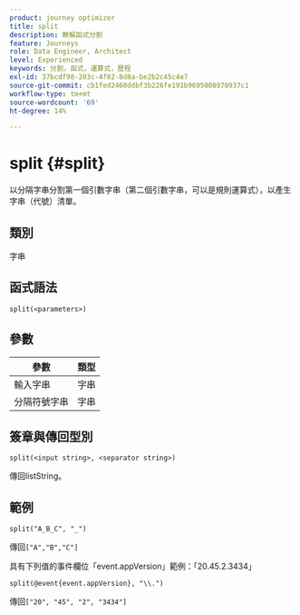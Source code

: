 ```yaml
---
product: journey optimizer
title: split
description: 瞭解函式分割
feature: Journeys
role: Data Engineer, Architect
level: Experienced
keywords: 分割，函式，運算式，歷程
exl-id: 37bcdf98-203c-4f82-8d8a-be2b2c45c4e7
source-git-commit: cb1fed2460ddbf3b226fe191b9695008970937c1
workflow-type: tm+mt
source-wordcount: '69'
ht-degree: 14%

---
```


# split {#split}

以分隔字串分割第一個引數字串（第二個引數字串，可以是規則運算式），以產生字串（代號）清單。

## 類別

字串

## 函式語法

`split(<parameters>)`

## 參數

| 參數 | 類型 |
|-----------|------------------|
| 輸入字串 | 字串 |
| 分隔符號字串 | 字串 |

## 簽章與傳回型別

`split(<input string>, <separator string>)`

傳回listString。

## 範例

`split("A_B_C", "_")`

傳回`["A","B","C"]`

具有下列值的事件欄位「event.appVersion」範例：「20.45.2.3434」

`split(@event{event.appVersion}, "\\.")`

傳回`["20", "45", "2", "3434"]`
